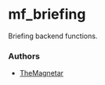 mf_briefing
========

Briefing backend functions.

### Authors

- [TheMagnetar](http://github.com/TheMagnetar)

